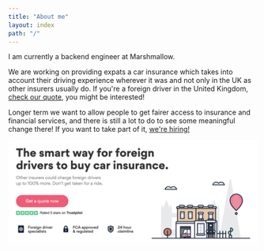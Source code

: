 ```yaml
---
title: "About me"
layout: index
path: "/"
---
```


I am currently a backend engineer at Marshmallow.

We are working on providing expats a car insurance which takes into account their driving experience wherever it was and not only in the UK as other insurers usually do. If you're a foreign driver in the United Kingdom, [check our quote](https://www.marshmallow.com/car-insurance-quote/start-quote), you might be interested!

Longer term we want to allow people to get fairer access to insurance and financial services, and there is still a lot to do to see some meaningful change there!
If you want to take part of it, [we're hiring!](https://www.marshmallow.com/jobs)

![Marshmallow's car insurance allows you to get a fair price based on your driving experience even if it was abroad.](./marshmallow.png)

